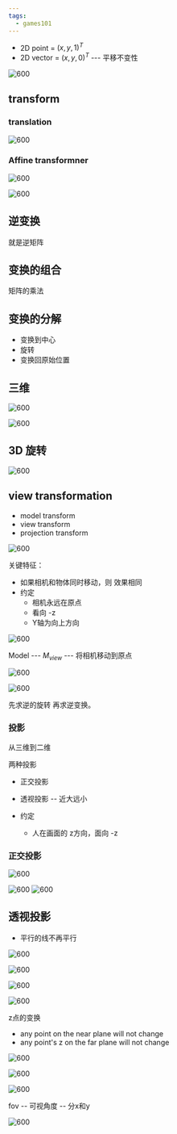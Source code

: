 ```yaml
---
tags:
  - games101
---
```


- 2D point  = $(x,y,1)^T$
- 2D vector = $(x,y,0)^T$ --- 平移不变性

![600](https://s2.loli.net/2024/04/21/8FS5imYNu7jzwLQ.png)


## transform

### translation

![600](https://s2.loli.net/2024/04/21/jAXFC2tK5OZ16qU.png)

### Affine transformner

![600](https://s2.loli.net/2024/04/21/IS4Aye1aziFobjd.png)

![600](https://s2.loli.net/2024/04/21/gpjuTIEFXnYMzSt.png)


## 逆变换

就是逆矩阵

## 变换的组合

矩阵的乘法

## 变换的分解

- 变换到中心
- 旋转
- 变换回原始位置

## 三维

![600](https://s2.loli.net/2024/04/21/nX7GsE8wdILb1zq.png)


![600](https://s2.loli.net/2024/04/21/GXF68lWnpxQtcfy.png)


## 3D 旋转

![600](https://s2.loli.net/2024/04/21/eaO4VpzP5TWQb2h.png)
## view transformation

- model transform
- view transform
- projection transform

![600](https://s2.loli.net/2024/04/21/3IFfJPgBVrQknbR.png)


关键特征：

- 如果相机和物体同时移动，则 效果相同
- 约定
	- 相机永远在原点
	- 看向 -z
	- Y轴为向上方向

![600](https://s2.loli.net/2024/04/21/z58Q3PGKOgrxHC9.png)


Model --- $M_{view}$  --- 将相机移动到原点


![600](https://s2.loli.net/2024/04/21/UTeMgpZLd1JFNvE.png)

![600](https://s2.loli.net/2024/04/21/mFev7lhKEyfs6Gt.png)

先求逆的旋转 再求逆变换。

### 投影

从三维到二维

两种投影
- 正交投影 
- 透视投影 -- 近大远小


- 约定
	- 人在画面的 z方向，面向 -z

### 正交投影

![600](https://s2.loli.net/2024/04/21/stoGApvB8gDOzyZ.png)

![600](https://s2.loli.net/2024/04/21/lPRi2Jk5QNyBfts.png)
![600](https://s2.loli.net/2024/04/21/SJzUgA7IF9YXLc5.png)

## 透视投影

- 平行的线不再平行

![600](https://s2.loli.net/2024/04/22/NKxc9TMF78ynroY.png)

![600](https://s2.loli.net/2024/04/22/b83J1fQkCXHMTcK.png)

![600](https://s2.loli.net/2024/04/22/j37V8cWBLtS4Tsv.png)


![600](https://s2.loli.net/2024/04/22/Dd1TbuE5itfGCo6.png)


z点的变换

- any point on the near plane will not change
- any point's z on the far plane will not change

![600](https://s2.loli.net/2024/04/22/qm5RbTAjLKPNUBk.png)

![600](https://s2.loli.net/2024/04/22/I1QFadRjJxzAeiS.png)

 ![600](https://s2.loli.net/2024/04/22/ywcAZ6H5IoSDtXR.png)


fov -- 可视角度 -- 分x和y

![600](https://s2.loli.net/2024/04/22/GgU2ROxbtrWLdpn.png)

